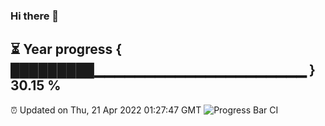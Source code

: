### Hi there 👋
⏳ Year progress { █████████▁▁▁▁▁▁▁▁▁▁▁▁▁▁▁▁▁▁▁▁▁ } 30.15 %
---
⏰ Updated on Thu, 21 Apr 2022 01:27:47 GMT
![Progress Bar CI](https://github.com/liununu/liununu/workflows/Progress%20Bar%20CI/badge.svg)
